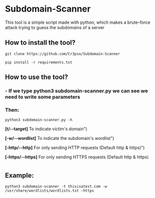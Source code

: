 # Subdomain-Scanner
This tool is a simple script made with python, which makes a brute-force attack trying to guess the subdomains of a server

## How to install the tool?
```
git clone https://github.com/Cr3pso/Subdomain-Scanner
```

```
pip install -r requirements.txt
```

## How to use the tool?
### - If we type **python3 subdomain-scanner.py** we can see we need to write some parameters

### Then:
```
python3 subdomain-scanner.py -h
```
**[t/--target]** To indicate victim's domain")

**[-w/--wordlist]** To indicate the subdomain's wordlist")

**[-http/--http]** For only sending HTTP requests (Default http & https)")

**[-https/--https]** For only sending HTTPS requests (Default http & https)

#
## Example:
```
python3 subdomain-scanner -t thisisatest.com -w /usr/share/wordlists/wordlists.txt -https
```

